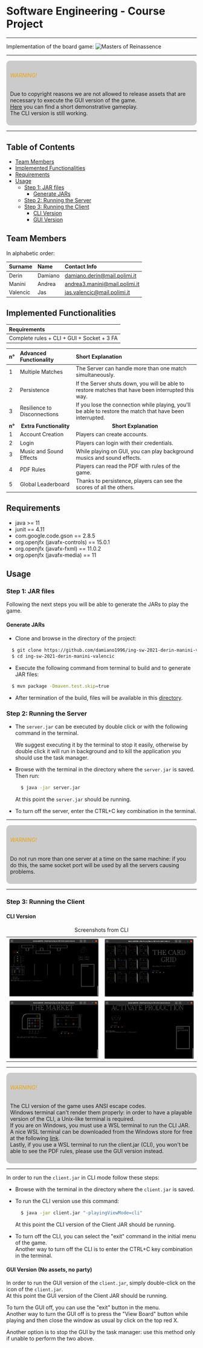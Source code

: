 # Software Engineering - Course Project

---

Implementation of the board game: ![Masters of Reinassence](https://www.craniocreations.it/prodotto/masters-of-renaissance/)

---

<div style="background: rgba(0, 0, 0, 0.2); border-radius: 10px; padding: 10px">
<h6 style="color: #eca400">WARNING!</h6>
<p>
Due to copyright reasons we are not allowed to release assets that are necessary to execute the GUI version of the game.
<br>
<a href="others/GUI_video_example.mp4">Here</a> you can find a short demonstrative gameplay.
<br>
The CLI version is still working.
</p>
</div>

---

## Table of Contents

- [Team Members](#team-members)
- [Implemented Functionalities](#implemented-functionalities)
- [Requirements](#requirements)
- [Usage](#usage)
    - [Step 1: JAR files](#usage-step-1)
        - [Generate JARs](#generate-jars)
    - [Step 2: Running the Server](#usage-step-2)
    - [Step 3: Running the Client](#usage-step-3)
        - [CLI Version](#cli-version)
        - [GUI Version](#gui-version)

<a name="team-members"></a>

## Team Members

In alphabetic order:

| Surname   | Name      | Contact Info                       |
|:----------|:----------|:-----------------------------------|
| Derin     | Damiano   | damiano.derin@mail.polimi.it       |
| Manini    | Andrea    | andrea3.manini@mail.polimi.it      |
| Valencic  | Jas       | jas.valencic@mail.polimi.it        |

<a name="implemented-functionalities"></a>

## Implemented Functionalities

| Requirements                               |
|:-------------------------------------------|
| Complete rules + CLI + GUI + Socket + 3 FA |

| n° | Advanced Functionality        | Short Explanation                                                                                         |
|:---|:------------------------------|:--------------------------------------------------------------------------------------------------------- |
| 1  | Multiple Matches              | The Server can handle more than one match simultaneously.                                                 |
| 2  | Persistence                   | If the Server shuts down, you will be able to restore matches that have been interrupted this way.        |
| 3  | Resilience to Disconnections  | If you lose the connection while playing, you'll be able to restore the match that have been interrupted. |
| <center>**n°**</center> | <center>**Extra Functionality**</center> | <center>**Short Explanation**</center> |
| 1  | Account Creation        | Players can create accounts.                                            |
| 2  | Login                   | Players can login with their credentials.                               |
| 3  | Music and Sound Effects | While playing on GUI, you can play background musics and sound effects. |
| 4  | PDF Rules               | Players can read the PDF with rules of the game.                        |
| 5  | Global Leaderboard      | Thanks to persistence, players can see the scores of all the others.    |

<a name="requirements"></a>

## Requirements

- java >= 11
- junit == 4.11
- com.google.code.gson == 2.8.5
- org.openjfx (javafx-controls) == 15.0.1
- org.openjfx (javafx-fxml) == 11.0.2
- org.openjfx (javafx-media) == 11

<a name="usage"></a>

## Usage

<a name="usage-step-1"></a>

### Step 1: JAR files

Following the next steps you will be able to generate the JARs to play the game.

<a name="generate-jars"></a>

#### Generate JARs

- Clone and browse in the directory of the project:

```bash
  $ git clone https://github.com/damiano1996/ing-sw-2021-derin-manini-valencic.git
  $ cd ing-sw-2021-derin-manini-valencic
```

- Execute the following command from terminal to build and to generate JAR files:

```bash
  $ mvn package -Dmaven.test.skip=true
```

- After termination of the build, files will be available in this [directory](deliverables/final/jar).

<a name="usage-step-2"></a>

### Step 2: Running the Server

- The ```server.jar``` can be executed by double click or with the following command in the terminal.

  We suggest executing it by the terminal to stop it easily, otherwise by double click it will run in background and to
  kill the application you should use the task manager.

- Browse with the terminal in the directory where the ```server.jar``` is saved. Then run:

  ```bash
    $ java -jar server.jar
  ```

  At this point the ```server.jar``` should be running.
- To turn off the server, enter the CTRL+C key combination in the terminal.

---

<div style="background: rgba(0, 0, 0, 0.2); border-radius: 10px; padding: 10px">
<h6 style="color: #eca400">WARNING!</h6>
<p>
Do not run more than one server at a time on the same machine:
if you do this, the same socket port will be used by all the servers causing problems.
</p>
</div>

---

<a name="usage-step-3"></a>

### Step 3: Running the Client

<a name="cli-version"></a>

#### CLI Version

<div>
<table>
    <caption>Screenshots from CLI</caption>
    <tbody>
        <tr>
            <td><img src="others/CLI_personalboard.png" alt=""></td>
            <td><img src="others/CLI_buy_development_card.png" alt=""></td>
        </tr>
        <tr>
            <td><img src="others/CLI_market_action.png" alt=""></td>
            <td><img src="others/CLI_production_selection.png" alt=""></td>
        </tr>
    </tbody>
</table>
</div>

---

<div style="background: rgba(0, 0, 0, 0.2); border-radius: 10px; padding: 10px">
<h6 style="color: #eca400">WARNING!</h6>
<p>
The CLI version of the game uses ANSI escape codes.<br>
Windows terminal can't render them properly:
in order to have a playable version of the CLI, a Unix-like terminal is required.<br>
If you are on Windows, you must use a WSL terminal to run the CLI JAR.<br>
A nice WSL terminal can be downloaded from the Windows store for free at the following
<a href="https://www.microsoft.com/store/productId/9NBLGGH4MSV6">link</a>.<br>
Lastly, if you use a WSL terminal to run the client.jar (CLI), you won't be able to see the PDF rules,
please use the GUI version instead.  
</p>
</div>

---

In order to run the ```client.jar``` in CLI mode follow these steps:

- Browse with the terminal in the directory where the ```client.jar``` is saved.

- To run the CLI version use this command:
  ```bash
    $ java -jar client.jar "-playingViewMode=cli"
  ```

  At this point the CLI version of the Client JAR should be running.

- To turn off the CLI, you can select the "exit" command in the initial menu of the game.  
  Another way to turn off the CLI is to enter the CTRL+C key combination in the terminal.

<a name="gui-version"></a>

#### GUI Version (No assets, no party)

In order to run the GUI version of the ```client.jar```, simply double-click on the icon of the ```client.jar```.  
At this point the GUI version of the Client JAR should be running.

To turn the GUI off, you can use the "exit" button in the menu.  
Another way to turn the GUI off is to press the "View Board" button while playing and then close the window as usual by
click on the top red X.

Another option is to stop the GUI by the task manager: use this method only if unable to perform the two above.
